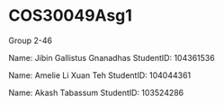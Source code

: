 # COS30049Asg1

Group 2-46

Name: Jibin Gallistus Gnanadhas
StudentID: 104361536

Name: Amelie Li Xuan Teh
StudentID: 104044361

Name: Akash Tabassum
StudentID: 103524286
